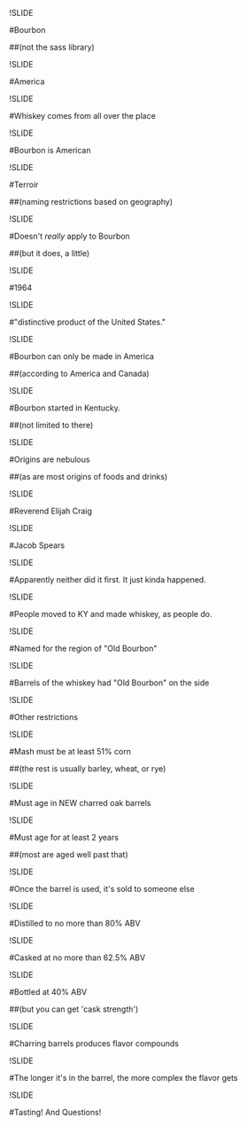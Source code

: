 !SLIDE

#Bourbon

##(not the sass library)

!SLIDE

#America

!SLIDE

#Whiskey comes from all over the place

!SLIDE

#Bourbon is American

!SLIDE

#Terroir

##(naming restrictions based on geography)

!SLIDE

#Doesn't _really_ apply to Bourbon

##(but it does, a little)

!SLIDE

#1964

!SLIDE

#"distinctive product of the United States."

!SLIDE

#Bourbon can only be made in America

##(according to America and Canada)

!SLIDE

#Bourbon started in Kentucky.

##(not limited to there)

!SLIDE

#Origins are nebulous

##(as are most origins of foods and drinks)

!SLIDE

#Reverend Elijah Craig

!SLIDE

#Jacob Spears

!SLIDE

#Apparently neither did it first. It just kinda happened.

!SLIDE

#People moved to KY and made whiskey, as people do.

!SLIDE

#Named for the region of "Old Bourbon"

!SLIDE

#Barrels of the whiskey had "Old Bourbon" on the side

!SLIDE

#Other restrictions

!SLIDE

#Mash must be at least 51% corn

##(the rest is usually barley, wheat, or rye)

!SLIDE

#Must age in NEW charred oak barrels

!SLIDE

#Must age for at least 2 years

##(most are aged well past that)

!SLIDE

#Once the barrel is used, it's sold to someone else

!SLIDE

#Distilled to no more than 80% ABV

!SLIDE

#Casked at no more than 62.5% ABV

!SLIDE

#Bottled at 40% ABV

##(but you can get 'cask strength')

!SLIDE

#Charring barrels produces flavor compounds

!SLIDE

#The longer it's in the barrel, the more complex the flavor gets

!SLIDE

#Tasting! And Questions!
